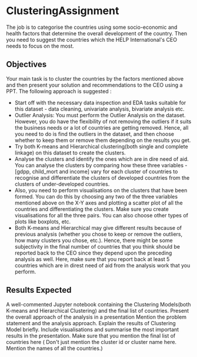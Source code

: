 # ClusteringAssignment
The job is to categorise the countries using some socio-economic and health factors that determine the overall development of the country. Then you need to suggest the countries which the HELP International's CEO needs to focus on the most. 

## Objectives
Your main task is to cluster the countries by the factors mentioned above and then present your solution and recommendations to the CEO using a PPT.  The following approach is suggested :

 

- Start off with the necessary data inspection and EDA tasks suitable for this dataset - data cleaning, univariate analysis, bivariate analysis etc.
- Outlier Analysis: You must perform the Outlier Analysis on the dataset. However, you do have the flexibility of not removing the outliers if it suits the business needs or a lot of countries are getting removed. Hence, all you need to do is find the outliers in the dataset, and then choose whether to keep them or remove them depending on the results you get.
- Try both K-means and Hierarchical clustering(both single and complete linkage) on this dataset to create the clusters. 
- Analyse the clusters and identify the ones which are in dire need of aid. You can analyse the clusters by comparing how these three variables - [gdpp, child_mort and income] vary for each cluster of countries to recognise and differentiate the clusters of developed countries from the clusters of under-developed countries.
- Also, you need to perform visualisations on the clusters that have been formed.  You can do this by choosing any two of the three variables mentioned above on the X-Y axes and plotting a scatter plot of all the countries and differentiating the clusters. Make sure you create visualisations for all the three pairs. You can also choose other types of plots like boxplots, etc. 
- Both K-means and Hierarchical may give different results because of previous analysis (whether you chose to keep or remove the outliers, how many clusters you chose,  etc.). Hence, there might be some subjectivity in the final number of countries that you think should be reported back to the CEO since they depend upon the preceding analysis as well. Here, make sure that you report back at least 5 countries which are in direst need of aid from the analysis work that you perform.
 

## Results  Expected
A well-commented Jupyter notebook containing the Clustering Models(both K-means and Hierarchical Clustering) and the final list of countries.
Present the overall approach of the analysis in a presentation 
Mention the problem statement and the analysis approach.
Explain the results of  Clustering Model briefly.
Include visualisations and summarise the most important results in the presentation.
Make sure that you mention the final list of countries here ( Don't just mention the cluster id or cluster name here. Mention the names of all the countries.)
